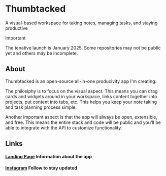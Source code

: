 # Thumbtacked

A visual-based workspace for taking notes, managing tasks, and staying productive

> [!IMPORTANT]
> The tenative launch is January 2025. Some repositories may not be public yet and others may be incomplete.

## About

Thumbtacked is an open-source all-in-one producivity app I'm creating.

The philosiphy is to focus on the visual aspect. This means you can drag cards and widgets around in your workspace, links content together into projects, put content into tabs, etc. This helps you keep your note taking and task planning process simple.

Another important aspect is that the app will always be open, extensible, and free. This means the entire stack and code will be public and you'll be able to integrate with the API to customize functionality.

## Links

#### [Landing Page](https://thumbtacked.app) **Information about the app**
#### [Instagram](https://instagram.com/thumbtacked.app) **Follow to stay updated**
